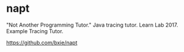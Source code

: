# napt
"Not Another Programming Tutor." Java tracing tutor. Learn Lab 2017. Example Tracing Tutor.

https://github.com/bxie/napt
